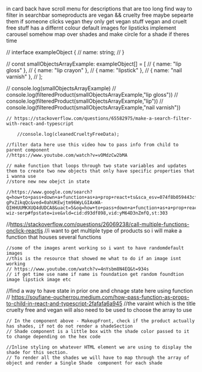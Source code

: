 in card back have scroll menu for descriptions that are too long
find way to filter in searchbar
someproducts are vegan && cruelty free maybe sepearte them
if someone clicks vegan they only get vegan stuff
vegan and cruelt free stuff has a differnt colour
default images for lipsticks
implement carousel somehow
map over shades and make circle for a shade if theres time

// interface exampleObject {
//     name: string;
// }

// const smallObjectsArrayExample: exampleObject[] = [
//     { name: "lip gloss" },
//     { name: "lip crayon" },
//     { name: "lipstick" },
//     { name: "nail varnish" },
// ];

// console.log(smallObjectsArrayExample)
// console.log(filteredProduct(smallObjectsArrayExample,"lip gloss"))
// console.log(filteredProduct(smallObjectsArrayExample,"lip"))
// console.log(filteredProduct(smallObjectsArrayExample,"nail varnish"))

    // https://stackoverflow.com/questions/65582975/make-a-search-filter-with-react-and-typescript

        //console.log(cleanedCrueltyFreeData);

    //filter data here use this video how to pass info from child to parent component
    //https://www.youtube.com/watch?v=vOMdzCw2bMA

    // make function that loops through two state variables and updates them to create two new objects that only have specific properties that i wanna use
    //store new new obejct in state

    //https://www.google.com/search?q=how+to+pass+down+a+function+as+a+prop+react+ts&sca_esv=074f8b059443cf28&sca_upv=1&rlz=1C5MACD_enGB1034GB1034&ei=EqncZu3KIoDzi-gPxZikqQc&ved=0ahUKEwjtm96WyLGIAxWA-QIHHUUMKXUQ4dUDCA8&uact=5&oq=how+to+pass+down+a+function+as+a+prop+react+ts&gs_lp=Egxnd3Mtd2l6LXNlcnAiLmhvdyB0byBwYXNzIGRvd24gYSBmdW5jdGlvbiBhcyBhIHByb3AgcmVhY3QgdHMyCBAhGKABGMMEMggQIRigARjDBEj9KlC7GVi4J3ADeAGQAQCYAbwCoAHCDKoBBzIuNC4yLjG4AQPIAQD4AQGYAgmgAuMHwgIKEAAYsAMY1gQYR8ICChAhGKABGMMEGAqYAwCIBgGQBgiSBwU0LjQuMaAH9y8&sclient=gws-wiz-serp#fpstate=ive&vld=cid:d93df898,vid:yM64D3nZmfQ,st:303


  //https://stackoverflow.com/questions/26069238/call-multiple-functions-onclick-reactjs
  //i want to get multiple type of products so i will make a function that houses several functions


    //some of the images arent working so i want to have randomdefault images
    //this is the resource that showed me what to do if an image isnt working
    // https://www.youtube.com/watch?v=4nYsbm8N4EQ&t=934s
    // if get time use name if name is foundation get random foundtion image lipstick image etc



//find a way to have state in prior one and chnage state here using function
// https://soufiane-oucherrou.medium.com/how-pass-function-as-props-to-child-in-react-and-typescript-2fafafa6a945
//the varaint which is the title cruelty free and vegan will also need to be used to choose the array to use

    // In the component above - MakeupFront, check if the product actually has shades, if not do not render a shadeSection
    // Shade component is a little box with the shade color passed to it to change depending on the hex code

    //Inline styling on whatever HTML element we are using to display the shade for this section.
    // To render all the shades we will have to map through the array of object and render a Single Shade  component for each shade